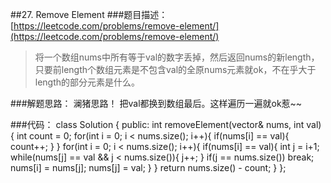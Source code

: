 ##27. Remove Element
###题目描述：[https://leetcode.com/problems/remove-element/](https://leetcode.com/problems/remove-element/)
> 将一个数组nums中所有等于val的数字丢掉，然后返回nums的新length，只要前length个数组元素是不包含val的全原nums元素就ok，不在乎大于length的部分元素是什么。

###解题思路：
澜猪思路！
把val都换到数组最后。这样遍历一遍就ok惹~~

###代码：
	class Solution {
	public:
	    int removeElement(vector<int>& nums, int val) {
	        int count = 0;
	        for(int i = 0; i < nums.size(); i++){
	            if(nums[i] == val){
	                count++;
	            }
	        }
	        for(int i = 0; i < nums.size(); i++){
	            if(nums[i] == val){
	                int j = i+1;
	                while(nums[j] == val && j < nums.size()){
	                    j++;
	                }
	                if(j == nums.size())
	                    break;
	                nums[i] = nums[j];
	                nums[j] = val;
	            }
	        }
	        return nums.size() - count;
	    }
	};